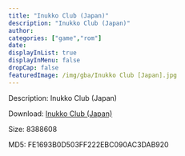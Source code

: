 ```yaml
---
title: "Inukko Club (Japan)"
description: "Inukko Club (Japan)"
author: 
categories: ["game","rom"]
date: 
displayInList: true
displayInMenu: false
dropCap: false
featuredImage: /img/gba/Inukko Club [Japan].jpg
---
```


Description: Inukko Club (Japan)

Download: <a style="text-decoration:underline;" href="https://mega.nz/#!zeAyka4Q!i8hAAML-3I1C3M7j7nZqL_S-Aw0LV2_mv_qmQhjgPQo" target = "_blank" rel = "nofollow" > Inukko Club (Japan)</a>

Size: 8388608

MD5: FE1693B0D503FF222EBC090AC3DAB920

